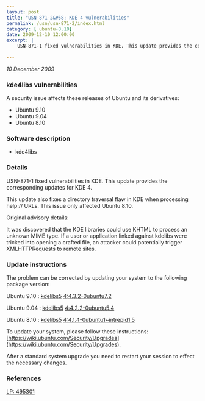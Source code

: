 ```yaml
---
layout: post
title: "USN-871-2&#58; KDE 4 vulnerabilities"
permalink: /usn/usn-871-2/index.html
category: [ ubuntu-8.10]
date: 2009-12-10 12:00:00
excerpt: |
    USN-871-1 fixed vulnerabilities in KDE. This update provides the corresponding updates for KDE 4.
    
--- 
```

 
 

*10 December 2009*

### kde4libs vulnerabilities

A security issue affects these releases of Ubuntu and its derivatives:

* Ubuntu 9.10
* Ubuntu 9.04
* Ubuntu 8.10

### Software description

* kde4libs 

### Details

USN-871-1 fixed vulnerabilities in KDE. This update provides the corresponding updates for KDE 4.

This update also fixes a directory traversal flaw in KDE when processing help:// URLs. This issue only affected Ubuntu 8.10.

Original advisory details:

 It was discovered that the KDE libraries could use KHTML to process an unknown MIME type. If a user or application linked against kdelibs were tricked into opening a crafted file, an attacker could potentially trigger XMLHTTPRequests to remote sites. 

### Update instructions

The problem can be corrected by updating your system to the following package version:

Ubuntu 9.10
 : [kdelibs5](https://launchpad.net/ubuntu/+source/kde4libs) <span> [4:4.3.2-0ubuntu7.2](https://launchpad.net/ubuntu/+source/kde4libs/4:4.3.2-0ubuntu7.2) </span> 

Ubuntu 9.04
 : [kdelibs5](https://launchpad.net/ubuntu/+source/kde4libs) <span> [4:4.2.2-0ubuntu5.4](https://launchpad.net/ubuntu/+source/kde4libs/4:4.2.2-0ubuntu5.4) </span> 

Ubuntu 8.10
 : [kdelibs5](https://launchpad.net/ubuntu/+source/kde4libs) <span> [4:4.1.4-0ubuntu1~intrepid1.5](https://launchpad.net/ubuntu/+source/kde4libs/4:4.1.4-0ubuntu1~intrepid1.5) </span> 

To update your system, please follow these instructions: [https://wiki.ubuntu.com/Security/Upgrades](https://wiki.ubuntu.com/Security/Upgrades).

After a standard system upgrade you need to restart your session to effect the necessary changes. 

### References

 
 [LP: 495301](https://launchpad.net/bugs/495301)
 

